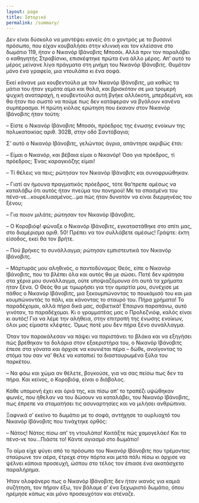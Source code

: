 ```yaml
---
layout: page
title: Ιστορικό
permalink: /summary/
---
```


Δεν είναι δύσκολο να μαντέψει κανείς ότι ο χοντρός με το βυσσινί πρόσωπο, που είχαν κουβαλήσει στην κλινική και τον κλείσανε στο δωμάτιο 119, ήταν ο Νικανόρ Ιβάνοβιτς Μποσόι.
Αλλά πριν τον παραλάβει ο καθηγητής Στραβίσνκι, επισκέφτηκε πρώτα ένα άλλο μέρος.
Απ’ αυτό το μέρος μείνανε λίγα πράγματα στη μνήμη του Νικανόρ Ιβάνοβιτς. Θυμόταν μόνο ένα γραφείο, μια ντουλάπα κι ένα σοφά.

Εκεί κάνανε μια κουβεντούλα με τον Νικανόρ Ιβάνοβιτς, μα καθώς τα μάτια του ήταν γεμάτα αίμα και θολά, και βρισκόταν σε μια τρομερή ψυχική αναταραχή, η κουβεντούλα αυτή βγήκε αλλόκοτη, μπερδεμένη, και θα ήταν πιο σωστό να πούμε πως δεν κατάφεραν να βγάλουν κανένα συμπέρασμα.
Η πρώτη κιόλας ερώτηση που έκαναν στον Νικανόρ Ιβάνοβιτς ήταν τούτη:

– Είστε ο Νικανόρ Ιβάνοβιτς Μποσόι, πρόεδρος της ένωσης ενοίκων της πολυκατοικίας αριθ. 302Β, στην οδό Σαντόβαγια;

Σ’ αυτό ο Νικανόρ Ιβάνοβιτς, γελώντας άγρια, απάντησε ακριβώς έτσι:

– Είμαι ο Νικανόρ, και βέβαια είμαι ο Νικανόρ! Όσο για πρόεδρος, τί πρόεδρος; Ένας καραγκιόζης είμαι!

– Τί θέλεις να πεις; ρώτησαν τον Νικανόρ Ιβάνοβιτς και συνοφρυώθηκαν.

– Γιατί αν ήμουνα πραγματικός πρόεδρος, τότε θα’πρεπε αμέσως να καταλάβω ότι αυτός ήταν πνεύμα του πονηρού! Με τα σπασμένα του πένσ-νε…κουρελιασμένος…μα πώς ήταν δυνατόν να είναι διερμηνέας του ξένου;

– Για ποιον μιλάτε; ρώτησαν τον Νικανόρ Ιβάνοβιτς.

– Ο Κοροβιόφ! φώναξε ο Νικανόρ Ιβάνοβιτς, εγκαταστάθηκε στο σπίτι μας, στο διαμέρισμα αριθ. 50! Πρέπει να τον συλλάβετε αμέσως! Γράψτε: έκτη είσοδος, εκεί θα τον βρήτε.

– Πού βρήκες το συνάλλαγμα; ρώτησαν εμπιστευτικά τον Νικανόρ Ιβάνοβιτς.

– Μάρτυράς μου αληθινός, ο παντοδύναμος Θεός, είπε ο Νικανόρ Ιβάνοβιτς, που τα βλέπει όλα και αυτός θα με σώσει. Ποτέ δεν κράτησα στα χέρια μου συνάλλαγμα, ούτε υποψιαζόμουνα ότι αυτά τα χρήματα ήταν ξένα. Ο Θεός θα με τιμωρήσει για την αμαρτία μου, συνέχισε με πάθος ο Νικανόρ Ιβάνοβιτς, μια ξεκουμπώνοντας το πουκάμισό του και μια κουμπώνοντάς το πάλι, και κάνοντας το σταυρό του. Πήρα χρήματα! Το παραδέχομαι, αλλά πήρα δικά μας, σοβιετικά! Έπαιρνα παραπάνω, αυτό γινόταν, το παραδέχομαι. Κι ο γραμματέας μας ο Προλεζνιόφ, καλός είναι κι αυτός! Για να λέμε την αλήθεια, στην επιτροπή της ένωσης ενοίκων, όλοι μας είμαστε κλέφτες. Όμως ποτέ μου δεν πήρα ξένο συνάλλαγμα.

Όταν τον παρακάλεσαν να πάψει να παριστάνει το βλάκα και να εξηγήσει πώς βρέθηκαν τα δολάρια στον εξαεριστήρα του, ο Νικανόρ Ιβάνοβιτς έπεσε στα γόνατα και άρχισε να κουνιέται πέρα – δώθε, ανοίγοντας το στόμα του σαν να’ θελε να καταπιεί τα διασταυρωμένα ξύλα του παρκέτου.

– Να φάω και χώμα αν θέλετε, βογκούσε, για να σας πείσω πως δεν τα πήρα. Και κείνος, ο Κοροβιόφ, είναι ο διάβολος.

Κάθε υπομονή έχει και όριά της, και πίσω απ’ το τραπέζι υψώθηκαν φωνές, που ήθελαν να του δώσουν να καταλάβει, του Νικανόρ Ιβάνοβιτς, πως έπρεπε να σταματήσει τις ασυναρτησίες και να μιλήσει ανθρώπινα.

Ξαφνικά σ’ εκείνο το δωμάτιο με το σοφά, αντήχησε το ουρλιαχτό του Νικανόρ Ιβάνοβιτς που τινάχτηκε ορθός:

– Νάτος! Νάτος πίσω απ’ τη ντουλάπα! Κοιτάξτε πώς χαμογελάει! Και τα πένσ-νε του…Πιάστε το! Κάντε αγιασμό στο δωμάτιο!

Το αίμα είχε φύγει από το πρόσωπο του Νικανόρ Ιβάνοβιτς που τρέμοντας σταύρωνε τον αέρα, έτρεχε στην πόρτα και μετά πάλι πίσω κι άρχισε να ψέλνει κάποια προσευχή, ώσπου στο τέλος τον έπιασε ένα ακατάσχετο παραλήρημα.

Ήταν ολοφάνερο πως  ο Νικανόρ Ιβάνοβιτς δεν ήταν ικανός για καμιά συζήτηση, τον πήραν έξω, τον βάλαμε σ’ ένα ξεχωριστό δωμάτιο, όπου ηρέμησε κάπως και μόνο προσευχόταν και στέναζε.
